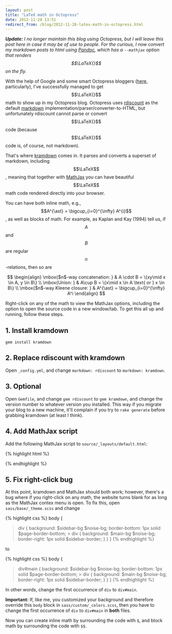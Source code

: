 ```yaml
---
layout: post
title: "LaTeX math in Octopress"
date: 2012-11-28 13:51
redirect_from: /blog/2012-11-28-latex-math-in-octopress.html
---
```


***Update:*** *I no longer maintain this blog using Octopress, but I will leave
this post here in case it may be of use to people. For the curious, I now
convert my markdown posts to html using [Pandoc][pd], which has a `--mathjax`
option that renders $$\LaTeX{}$$ on the fly.*

[pd]: http://johnmacfarlane.net/pandoc/

With the help of Google and some smart Octopress bloggers
([here](http://www.idryman.org/blog/2012/03/10/writing-math-equations-on-octopress/),
particularly), I've successfully managed to get $$\LaTeX{}$$ math to show up in
my Octopress blog. Octopress uses [rdiscount][rd] as the default [markdown][md]
implementation/parser/converter-to-HTML, but unfortunately rdiscount cannot
parse or convert $$\LaTeX{}$$ code (because $$\LaTeX{}$$ code is, of course, not
markdown).

That's where [kramdown][kd] comes in. It parses and converts a superset of
markdown, including $$\LaTeX$$, meaning that together with [MathJax][mj] you can
have beautiful $$\LaTeX$$ math code rendered directly into your browser.

[rd]: https://github.com/rtomayko/rdiscount
[md]: http://daringfireball.net/projects/markdown/
[kd]: http://kramdown.rubyforge.org/
[mj]: http://www.mathjax.org/

You can have both inline math, e.g., $$A^{\ast} = \bigcup_{i=0}^{\infty} A^{i}$$,
as well as blocks of math. For example, as Kaplan and Kay (1994) tell us, if
$$A$$ and $$B$$ are regular $$n$$-relations, then so are

$$
\begin{align}
\mbox{$n$-way concatenation: } & A \cdot B = \{xy\mid x \in A, y \in B\} \\
\mbox{Union: } & A\cup B = \{x\mid x \in A \text{ or } x \in B\} \\
\mbox{$n$-way Kleene closure: } & A^{\ast} = \bigcup_{i=0}^{\infty} A^i
\end{align}
$$

<!-- more -->

Right-click on any of the math to view the MathJax options, including the
option to open the source code in a new window/tab. To get this all up and
running, follow these steps.

## 1\. Install kramdown

    gem install kramdown

## 2\. Replace rdiscount with kramdown

Open `_config.yml`, and change `markdown: rdiscount` to `markdown: kramdown`.

## 3\. Optional

Open `Gemfile`, and change `gem rdiscount` to `gem kramdown`, and change the
version number to whatever version you installed. This way if you migrate your
blog to a new machine, it'll complain if you try to `rake generate` before
grabbing kramdown (at least I think).

## 4\. Add MathJax script

Add the following MathJax script to `source/_layouts/default.html`:

{% highlight html %}
<!-- mathjax config similar to math.stackexchange -->
<script type="text/x-mathjax-config">
MathJax.Hub.Config({
  tex2jax: {
    inlineMath: [ ['$', '$'] ],
    displayMath: [ ['$$', '$$']]
  }
});
</script>
<script type="text/javascript"
  src="https://cdn.mathjax.org/mathjax/latest/MathJax.js?config=TeX-AMS-MML_HTMLorMML">
</script>
{% endhighlight %}

## 5\. Fix right-click bug

At this point, kramdown and MathJax should both work; however, there's a bug
where if you right-click on any math, the website turns blank for as long as
the MathJax contex menu is open. To fix this, open `sass/base/_theme.scss` and
change

{% highlight css %}
body {
  > div {
    background: $sidebar-bg $noise-bg;
    border-bottom: 1px solid $page-border-bottom;
    > div {
      background: $main-bg $noise-bg;
      border-right: 1px solid $sidebar-border;
    }
  }
}
{% endhighlight %}

to

{% highlight css %}
body {
  > div#main {
    background: $sidebar-bg $noise-bg;
    border-bottom: 1px solid $page-border-bottom;
    > div {
      background: $main-bg $noise-bg;
      border-right: 1px solid $sidebar-border;
    }
  }
}
{% endhighlight %}

In other words, change the first occurrence of `div` to `div#main`.

**Important:** If, like me, you customized your background and therefore
override this `body` block in `sass/custom/_colors.scss`, then you have to
change the first occurrence of `div` to `div#main` in **both** files.

Now you can create inline math by surrounding the code with `$`, and block math
by surrounding the code with `$$`.
